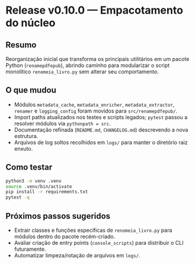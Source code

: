 # Release v0.10.0 — Empacotamento do núcleo

## Resumo
Reorganização inicial que transforma os principais utilitários em um pacote Python (`renamepdfepub`), abrindo caminho para modularizar o script monolítico `renomeia_livro.py` sem alterar seu comportamento.

## O que mudou
- Módulos `metadata_cache`, `metadata_enricher`, `metadata_extractor`, `renamer` e `logging_config` foram movidos para `src/renamepdfepub/`.
- Import paths atualizados nos testes e scripts legados; `pytest` passou a resolver módulos via `pythonpath = src`.
- Documentação refinada (`README.md`, `CHANGELOG.md`) descrevendo a nova estrutura.
- Arquivos de log soltos recolhidos em `logs/` para manter o diretório raiz enxuto.

## Como testar
```bash
python3 -m venv .venv
source .venv/bin/activate
pip install -r requirements.txt
pytest -q
```

## Próximos passos sugeridos
- Extrair classes e funções específicas de `renomeia_livro.py` para módulos dentro do pacote recém-criado.
- Avaliar criação de entry points (`console_scripts`) para distribuir o CLI futuramente.
- Automatizar limpeza/rotação de arquivos em `logs/`.

